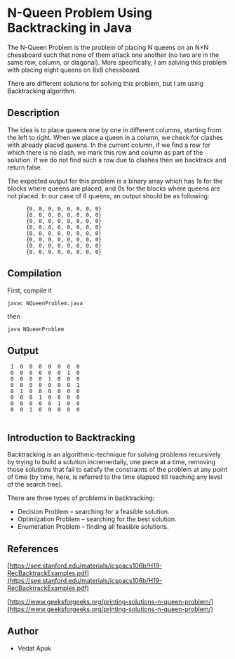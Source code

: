 # N-Queen Problem Using Backtracking in Java
The N-Queen Problem is the problem of placing N queens on an N×N chessboard such that none of them attack one another (no two are in the same row, column, or diagonal).  More specifically, I am solving this problem with placing eight queens on 8x8 chessboard.

There are different solutions for solving this problem, but I am using Backtracking algorithm. 

## Description
The idea is to place queens one by one in different columns, starting from the left to right. When we place a queen in a column, we check for clashes with already placed queens. In the current column, if we find a row for which there is no clash, we mark this row and column as part of the solution. If we do not find such a row due to clashes then we backtrack and return false.

The expected output for this problem is a binary array which has 1s for the blocks where queens are placed, and 0s for the blocks where queens are not placed. In our case of 8 queens, an output should be as following:

```
      {0, 0, 0, 0, 0, 0, 0, 0}
      {0, 0, 0, 0, 0, 0, 0, 0} 
      {0, 0, 0, 0, 0, 0, 0, 0} 
      {0, 0, 0, 0, 0, 0, 0, 0}
      {0, 0, 0, 0, 0, 0, 0, 0}
      {0, 0, 0, 0, 0, 0, 0, 0}
      {0, 0, 0, 0, 0, 0, 0, 0}
      {0, 0, 0, 0, 0, 0, 0, 0} 
```

## Compilation

First, compile it 

```
javac NQueenProblem.java
```

then

```
java NQueenProblem
```

## Output

```
 1  0  0  0  0  0  0  0
 0  0  0  0  0  0  1  0
 0  0  0  0  1  0  0  0
 0  0  0  0  0  0  0  1
 0  1  0  0  0  0  0  0
 0  0  0  1  0  0  0  0
 0  0  0  0  0  1  0  0
 0  0  1  0  0  0  0  0
 
```

## Introduction to Backtracking
Backtracking is an algorithmic-technique for solving problems recursively by trying to build a solution incrementally, one piece at a time, removing those solutions that fail to satisfy the constraints of the problem at any point of time (by time, here, is referred to the time elapsed till reaching any level of the search tree).

There are three types of problems in backtracking:
* Decision Problem – searching for a feasible solution.
* Optimization Problem – searching for the best solution.
* Enumeration Problem – finding all feasible solutions.

## References
[https://see.stanford.edu/materials/icspacs106b/H19-RecBacktrackExamples.pdf](https://see.stanford.edu/materials/icspacs106b/H19-RecBacktrackExamples.pdf)

[https://www.geeksforgeeks.org/printing-solutions-n-queen-problem/](https://www.geeksforgeeks.org/printing-solutions-n-queen-problem/)


## Author

* Vedat Apuk



